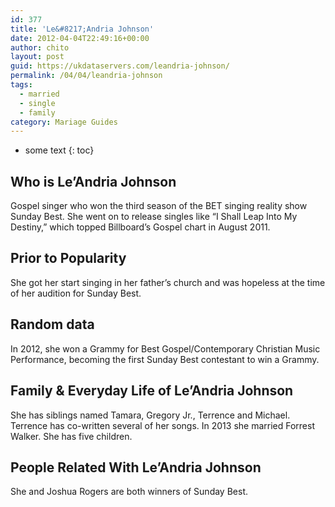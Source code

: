 ```yaml
---
id: 377
title: 'Le&#8217;Andria Johnson'
date: 2012-04-04T22:49:16+00:00
author: chito
layout: post
guid: https://ukdataservers.com/leandria-johnson/
permalink: /04/04/leandria-johnson  
tags:
  - married
  - single
  - family
category: Mariage Guides
---
```


* some text
{: toc}


## Who is  Le&#8217;Andria Johnson
                  
                  
                  
Gospel singer who won the third season of the BET singing reality show Sunday Best. She went on to release singles like &#8220;I Shall Leap Into My Destiny,&#8221; which topped Billboard&#8217;s Gospel chart in August 2011.
                  
                
                
                
## Prior to Popularity 
                  
                  
                  
She got her start singing in her father&#8217;s church and was hopeless at the time of her audition for Sunday Best.
                  
                
                
                
## Random data 
                  
                  
                  
In 2012, she won a Grammy for Best Gospel/Contemporary Christian Music Performance, becoming the first Sunday Best contestant to win a Grammy.
                  
                
                
                
## Family & Everyday Life of Le&#8217;Andria Johnson
                  
                  
                  
She has siblings named Tamara, Gregory Jr., Terrence and Michael. Terrence has co-written several of her songs. In 2013 she married Forrest Walker. She has five children.
                  
                
                
                
## People Related With  Le&#8217;Andria Johnson
                  
                  
                  
She and Joshua Rogers are both winners of Sunday Best.
                  
                
              
            
          
          
          
    
    
  
